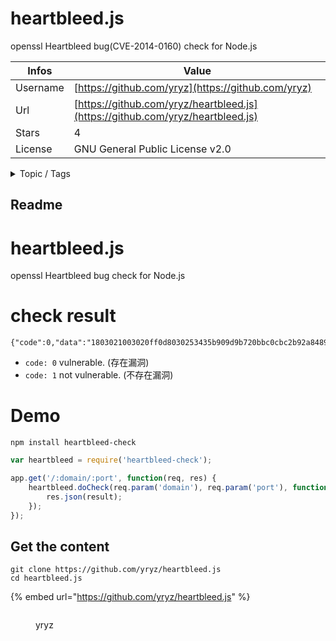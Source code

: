 # heartbleed.js

openssl Heartbleed bug(CVE-2014-0160) check for Node.js 

| Infos    | Value                                                              |
| -------- | -------------------------------------------------------------------|
| Username | [https://github.com/yryz](https://github.com/yryz) |
| Url      | [https://github.com/yryz/heartbleed.js](https://github.com/yryz/heartbleed.js)                                               |
| Stars    | 4                                                          |
| License  | GNU General Public License v2.0                                                        |

<details>

<summary>Topic / Tags</summary>

* heartbleed* javascript* nodejs* openssl

</details>

## Readme

heartbleed.js
=============

openssl Heartbleed bug check for Node.js

check result
============
```
{"code":0,"data":"1803021003020ff0d8030253435b909d9b720bbc0cbc2b92a84897cfbd3904cc160a8503909..."}
```
* `code: 0` vulnerable. (存在漏洞)
* `code: 1` not vulnerable. (不存在漏洞)


Demo
=====
```
npm install heartbleed-check
```

```javascript
var heartbleed = require('heartbleed-check');

app.get('/:domain/:port', function(req, res) {
    heartbleed.doCheck(req.param('domain'), req.param('port'), function(err, result) {
        res.json(result);
    });
});
```



## Get the content

```
git clone https://github.com/yryz/heartbleed.js
cd heartbleed.js
```

{% embed url="https://github.com/yryz/heartbleed.js" %}

<figure><img src="https://avatars.githubusercontent.com/u/1646732?v=4" alt=""><figcaption><p>yryz</p></figcaption></figure>
